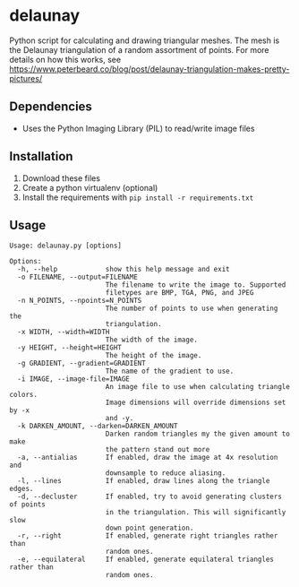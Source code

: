 # delaunay
Python script for calculating and drawing triangular meshes. The mesh is the Delaunay triangulation of a random assortment of points. For more details on how this works, see https://www.peterbeard.co/blog/post/delaunay-triangulation-makes-pretty-pictures/

Dependencies
------------
* Uses the Python Imaging Library (PIL) to read/write image files

Installation
------------

1. Download these files
2. Create a python virtualenv (optional)
3. Install the requirements with `pip install -r requirements.txt`

Usage
-----
```
Usage: delaunay.py [options]

Options:
  -h, --help            show this help message and exit
  -o FILENAME, --output=FILENAME
                        The filename to write the image to. Supported
                        filetypes are BMP, TGA, PNG, and JPEG
  -n N_POINTS, --npoints=N_POINTS
                        The number of points to use when generating the
                        triangulation.
  -x WIDTH, --width=WIDTH
                        The width of the image.
  -y HEIGHT, --height=HEIGHT
                        The height of the image.
  -g GRADIENT, --gradient=GRADIENT
                        The name of the gradient to use.
  -i IMAGE, --image-file=IMAGE
                        An image file to use when calculating triangle colors.
                        Image dimensions will override dimensions set by -x
                        and -y.
  -k DARKEN_AMOUNT, --darken=DARKEN_AMOUNT
                        Darken random triangles my the given amount to make
                        the pattern stand out more
  -a, --antialias       If enabled, draw the image at 4x resolution and
                        downsample to reduce aliasing.
  -l, --lines           If enabled, draw lines along the triangle edges.
  -d, --decluster       If enabled, try to avoid generating clusters of points
                        in the triangulation. This will significantly slow
                        down point generation.
  -r, --right           If enabled, generate right triangles rather than
                        random ones.
  -e, --equilateral     If enabled, generate equilateral triangles rather than
                        random ones.
```
